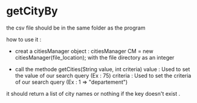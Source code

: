 # getCityBy

the csv file should be in the same folder as the program 

how to use it : 
* creat a citiesManager object : citiesManager CM = new citiesManager(file_location); 
with the file directory as an integer
  
 *  call the methode getCities(String value, int criteria) 
 value    : Used to set the value of our search query  (Ex : 75)
 criteria : Used to set the criteria of our search query  (Ex : 1 => "departement")
 
 it should return a list of city names or nothing if the key doesn't exist .
